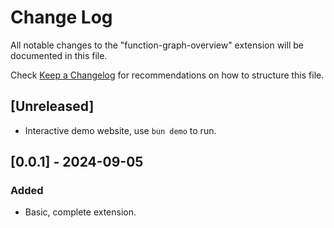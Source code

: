 # Change Log

All notable changes to the "function-graph-overview" extension will be documented in this file.

Check [Keep a Changelog](http://keepachangelog.com/) for recommendations on how to structure this file.

## [Unreleased]

- Interactive demo website, use `bun demo` to run.

## [0.0.1] - 2024-09-05

### Added

- Basic, complete extension.
